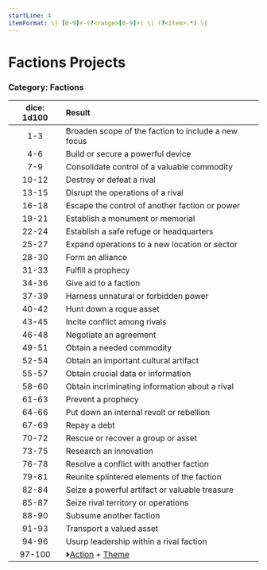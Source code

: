 ```yaml
---
startLine: 4
itemFormat: \| [0-9]+-(?<range>[0-9]+) \| (?<item>.*) \|
---
```

# Factions Projects
### Category: Factions

| dice: 1d100 | Result |
|:----:|:-------|
| 1-3 | Broaden scope of the faction to include a new focus |
| 4-6 | Build or secure a powerful device |
| 7-9 | Consolidate control of a valuable commodity |
| 10-12 | Destroy or defeat a rival |
| 13-15 | Disrupt the operations of a rival |
| 16-18 | Escape the control of another faction or power |
| 19-21 | Establish a monument or memorial |
| 22-24 | Establish a safe refuge or headquarters |
| 25-27 | Expand operations to a new location or sector |
| 28-30 | Form an alliance |
| 31-33 | Fulfill a prophecy |
| 34-36 | Give aid to a faction |
| 37-39 | Harness unnatural or forbidden power |
| 40-42 | Hunt down a rogue asset |
| 43-45 | Incite conflict among rivals |
| 46-48 | Negotiate an agreement |
| 49-51 | Obtain a needed commodity |
| 52-54 | Obtain an important cultural artifact |
| 55-57 | Obtain crucial data or information |
| 58-60 | Obtain incriminating information about a rival |
| 61-63 | Prevent a prophecy |
| 64-66 | Put down an internal revolt or rebellion |
| 67-69 | Repay a debt |
| 70-72 | Rescue or recover a group or asset |
| 73-75 | Research an innovation |
| 76-78 | Resolve a conflict with another faction |
| 79-81 | Reunite splintered elements of the faction |
| 82-84 | Seize a powerful artifact or valuable treasure |
| 85-87 | Seize rival territory or operations |
| 88-90 | Subsume another faction |
| 91-93 | Transport a valued asset |
| 94-96 | Usurp leadership within a rival faction |
| 97-100 | ⏵[Action](Core_Action.md) + [Theme](Core_Theme.md) |